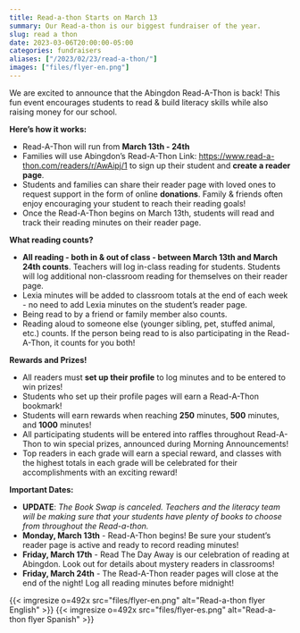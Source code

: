 ```yaml
--- 
title: Read-a-thon Starts on March 13
summary: Our Read-a-thon is our biggest fundraiser of the year.
slug: read a thon
date: 2023-03-06T20:00:00-05:00
categories: fundraisers
aliases: ["/2023/02/23/read-a-thon/"]
images: ["files/flyer-en.png"]
---
```


We are excited to announce that the Abingdon Read-A-Thon is back! This fun event encourages students to read & build literacy skills while also raising money for our school.

**Here’s how it works:**

- Read-A-Thon will run from **March 13th - 24th** 
- Families will use Abingdon’s Read-A-Thon Link: https://www.read-a-thon.com/readers/r/AwAipj/1 to sign up their student and **create a reader page**.
- Students and families can share their reader page with loved ones to request support in the form of online **donations**. Family & friends often enjoy encouraging your student to reach their reading goals!
- Once the Read-A-Thon begins on March 13th, students will read and track their reading minutes on their reader page. 

**What reading counts?**  
- **All reading - both in & out of class - between March 13th and March 24th counts**. Teachers will log in-class reading for students. Students will log additional non-classroom reading for themselves on their reader page.
- Lexia minutes will be added to classroom totals at the end of each week - no need to add Lexia minutes on the student’s reader page.
- Being read to by a friend or family member also counts. 
- Reading aloud to someone else (younger sibling, pet, stuffed animal, etc.) counts. If the person being read to is also participating in the Read-A-Thon, it counts for you both!

**Rewards and Prizes!**  
- All readers must **set up their profile** to log minutes and to be entered to win prizes!
- Students who set up their profile pages will earn a Read-A-Thon bookmark!
- Students will earn rewards when reaching **250** minutes, **500** minutes, and **1000** minutes!
- All participating students will be entered into raffles throughout Read-A-Thon to win special prizes, announced during Morning Announcements!
- Top readers in each grade will earn a special reward, and classes with the highest totals in each grade will be celebrated for their accomplishments with an exciting reward!

**Important Dates:**  
- **UPDATE**: *The Book Swap is canceled. Teachers and the literacy team will be making sure that your students have plenty of books to choose from throughout the Read-a-thon.*
- **Monday, March 13th** - Read-A-Thon begins! Be sure your student’s reader page is active and ready to record reading minutes!
- **Friday, March 17th** - Read The Day Away is our celebration of reading at Abingdon. Look out for details about mystery readers in classrooms!
- **Friday, March 24th** - The Read-A-Thon reader pages will close at the end of the night! Log all reading minutes before midnight!

{{< imgresize o=492x src="files/flyer-en.png" alt="Read-a-thon flyer English" >}}
{{< imgresize o=492x src="files/flyer-es.png" alt="Read-a-thon flyer Spanish" >}}

<!--

Abingdon PTA has decided to hold a Read-a-thon this year!

Read-a-thons actually get your reader excited about reading and it gives friends and family the opportunity to encourage your child to read even more.

Our Read-a-thon starts Monday March 13, 2023.

About one week before our Read-a-thon starts we will send home instructions on how to activate your reader's personal page. This is where you will be able to view and record their progress.

We encourage you to activate your reader’s account today by clicking on https://www.read-a-thon.com/readers/r/AwAipj/1 and following the simple instructions.

We've chosen Read-a-thon because it will not take much of your time, gives your child a reason to read and helps in the development of stronger reading skills.

We hope EVERYONE participates.

Thanks so much,  
Abingdon PTA

-->